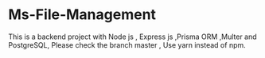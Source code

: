 # Ms-File-Management

This is a backend project with Node js , Express js ,Prisma ORM ,Multer and PostgreSQL,
Please check the branch master ,
Use yarn instead of npm.
